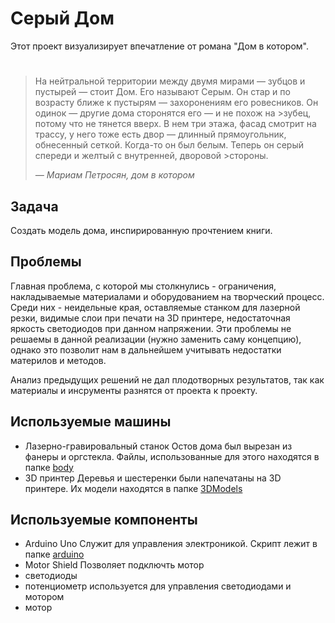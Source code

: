 # Серый Дом

Этот проект визуализирует впечатление от романа "Дом в котором".

> #
>На нейтральной территории между двумя мирами — зубцов и пустырей — стоит Дом. Его называют Серым. Он стар и по возрасту ближе к пустырям — захоронениям его ровесников. Он одинок — другие дома сторонятся его — и не похож на >зубец, потому что не тянется вверх. В нем три этажа, фасад смотрит на трассу, у него тоже есть двор — длинный прямоугольник, обнесенный сеткой. Когда-то он был белым. Теперь он серый спереди и желтый с внутренней, дворовой >стороны. 
>
> *— Мариам Петросян, дом в котором*

## Задача

Создать модель дома, инспирированную прочтением книги. 

## Проблемы

Главная проблема, с которой мы столкнулись - ограничения, накладываемые материалами и оборудованием на творческий процесс. Среди них - неидельные края, оставляемые станком для лазерной резки, видимые слои при печати на 3D принтере, недостаточная яркость светодиодов при данном напряжении. Эти проблемы не решаемы в данной реализации (нужно заменить саму концепцию), однако это позволит нам в дальнейшем учитывать недостатки материлов и методов. 

Анализ предыдущих решений не дал плодотворных результатов, так как материалы и инсрументы разнятся от проекта к проекту.  

## Используемые машины

- Лазерно-гравировальный станок
   Остов дома был вырезан из фанеры и оргстекла. Файлы, использованные для этого находятся в папке [body](https://github.com/Tamara-Kaplun/Grey_House/tree/main/body)
- 3D принтер
  Деревья и шестеренки были напечатаны на 3D принтере. Их модели находятся в папке [3DModels](https://github.com/Tamara-Kaplun/Grey_House/tree/main/3DModels)
  
## Используемые компоненты
- Arduino Uno
  Служит для управления электроникой. Скрипт лежит в папке [arduino](https://github.com/Tamara-Kaplun/Grey_House/tree/main/arduino)
- Motor Shield
  Позволяет подключть мотор
- светодиоды
- потенциометр
  используется для управления светодиодами и мотором
- мотор



